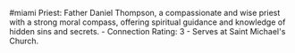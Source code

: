 #miami 
Priest: Father Daniel Thompson, a compassionate and wise priest with a strong moral compass, offering spiritual guidance and knowledge of hidden sins and secrets. - Connection Rating: 3 - Serves at Saint Michael's Church.